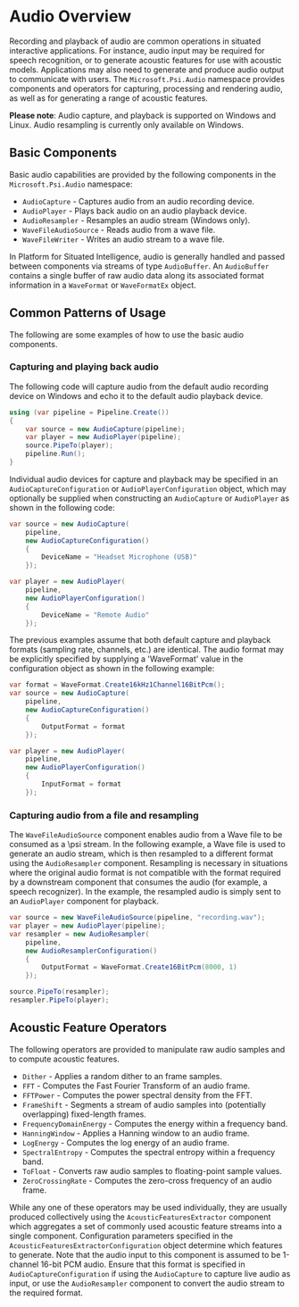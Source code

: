 # Audio Overview

Recording and playback of audio are common operations in situated interactive applications. For instance, audio input may be required for speech recognition, or to generate acoustic features for use with acoustic models. Applications may also need to generate and produce audio output to communicate with users. The `Microsoft.Psi.Audio` namespace provides components and operators for capturing,
processing and rendering audio, as well as for generating a range of acoustic features.

**Please note**: Audio capture, and playback is supported on Windows and Linux. Audio resampling is currently only available on Windows.

## Basic Components

Basic audio capabilities are provided by the following components in the `Microsoft.Psi.Audio` namespace:
- `AudioCapture` - Captures audio from an audio recording device.
- `AudioPlayer` - Plays back audio on an audio playback device.
- `AudioResampler` - Resamples an audio stream (Windows only).
- `WaveFileAudioSource` - Reads audio from a wave file.
- `WaveFileWriter` - Writes an audio stream to a wave file.

In Platform for Situated Intelligence, audio is generally handled and passed between components via streams of type `AudioBuffer`. An `AudioBuffer` contains a single buffer of raw audio data along its associated format information in a `WaveFormat` or `WaveFormatEx` object.

## Common Patterns of Usage

The following are some examples of how to use the basic audio components.

### Capturing and playing back audio

The following code will capture audio from the default audio recording device on Windows and echo it to the default audio playback device.

```csharp
using (var pipeline = Pipeline.Create())
{
    var source = new AudioCapture(pipeline);
    var player = new AudioPlayer(pipeline);
    source.PipeTo(player);
    pipeline.Run();
}
```

Individual audio devices for capture and playback may be specified in an `AudioCaptureConfiguration` or `AudioPlayerConfiguration` object, which may optionally be supplied when constructing an `AudioCapture` or `AudioPlayer` as shown in the following code:

```csharp
var source = new AudioCapture(
    pipeline,
    new AudioCaptureConfiguration()
    {
        DeviceName = "Headset Microphone (USB)"
    });

var player = new AudioPlayer(
    pipeline,
    new AudioPlayerConfiguration()
    {
        DeviceName = "Remote Audio"
    });
```

The previous examples assume that both default capture and playback formats (sampling rate, channels, etc.) are identical. The audio format may be explicitly specified by supplying a 'WaveFormat' value in the configuration object as shown in the following example:

```csharp
var format = WaveFormat.Create16kHz1Channel16BitPcm();
var source = new AudioCapture(
    pipeline,
    new AudioCaptureConfiguration()
    { 
        OutputFormat = format
    });

var player = new AudioPlayer(
    pipeline, 
    new AudioPlayerConfiguration() 
    { 
        InputFormat = format 
    });
```

### Capturing audio from a file and resampling

The `WaveFileAudioSource` component enables audio from a Wave file to be consumed as a \\psi stream. In the following example, a Wave file is used to generate an audio stream, which is then resampled to a different format using the `AudioResampler` component. Resampling is necessary in situations where the original audio format is not compatible with the format required by a downstream component that consumes the audio (for example, a speech recognizer). In the example, the resampled audio is simply sent to an `AudioPlayer` component for playback.

```csharp
var source = new WaveFileAudioSource(pipeline, "recording.wav");
var player = new AudioPlayer(pipeline);
var resampler = new AudioResampler(
    pipeline,
    new AudioResamplerConfiguration()
    {
        OutputFormat = WaveFormat.Create16BitPcm(8000, 1)
    });

source.PipeTo(resampler);
resampler.PipeTo(player);
```

## Acoustic Feature Operators

The following operators are provided to manipulate raw audio samples and to compute acoustic features.

- `Dither` - Applies a random dither to an frame samples.
- `FFT` - Computes the Fast Fourier Transform of an audio frame.
- `FFTPower` - Computes the power spectral density from the FFT.
- `FrameShift` - Segments a stream of audio samples into (potentially overlapping) fixed-length frames.
- `FrequencyDomainEnergy` - Computes the energy within a frequency band.
- `HanningWindow` - Applies a Hanning window to an audio frame.
- `LogEnergy` - Computes the log energy of an audio frame.
- `SpectralEntropy` - Computes the spectral entropy within a frequency band.
- `ToFloat` - Converts raw audio samples to floating-point sample values.
- `ZeroCrossingRate` - Computes the zero-cross frequency of an audio frame.

While any one of these operators may be used individually, they are usually produced collectively using the `AcousticFeaturesExtractor` component which aggregates a set of commonly used acoustic feature streams into a single component. Configuration parameters specified in the `AcousticFeaturesExtractorConfiguration` object determine which features to generate. Note that the audio input to this component is assumed to be 1-channel 16-bit PCM audio. Ensure that this format is specified in `AudioCaptureConfiguration` if using the `AudioCapture` to capture live audio as input, or use the `AudioResampler` component to convert the audio stream to the required format.
